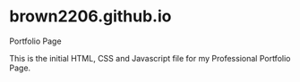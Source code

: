 # brown2206.github.io
Portfolio Page

This is the initial HTML, CSS and Javascript file for my Professional Portfolio Page.
